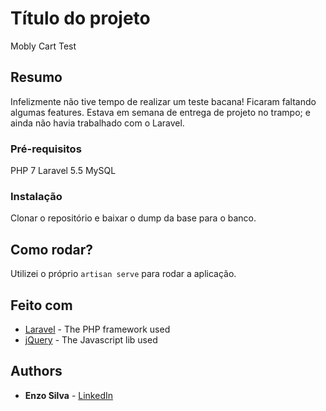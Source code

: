 # Título do projeto

Mobly Cart Test

## Resumo

Infelizmente não tive tempo de realizar um teste bacana! Ficaram faltando algumas features. 
Estava em semana de entrega de projeto no trampo; e ainda não havia trabalhado com o Laravel.

### Pré-requisitos

PHP 7
Laravel 5.5
MySQL

### Instalação

Clonar o repositório e baixar o dump da base para o banco.

## Como rodar?

Utilizei o próprio ```artisan serve``` para rodar a aplicação.

## Feito com

* [Laravel](https://laravel.com) - The PHP framework used
* [jQuery](https://jquery.com/) - The Javascript lib used

## Authors

* **Enzo Silva** - [LinkedIn](https://www.linkedin.com/in/enzoaug)
